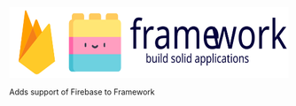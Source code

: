 <p align="center">
  <img src="https://raw.githubusercontent.com/akdasa-studios/framework-firebase/main/docs/logo.svg" height="128px"/>
</p>

Adds support of Firebase to Framework

